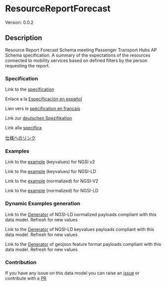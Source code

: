 # ResourceReportForecast
Version: 0.0.2

## Description 

Resource Report Forecast Schema meeting Passenger Transport Hubs AP Schema specification. A summary of the expectations of the resources connected to mobility services based on defined filters by the person requesting the report.
### Specification

Link to the [specification](https://github.com/smart-data-models/dataModel.OSLO/blob/master/ResourceReportForecast/doc/spec.md)

Enlace a la [Especificación en español](https://github.com/smart-data-models/dataModel.OSLO/blob/master/ResourceReportForecast/doc/spec_ES.md)

Lien vers le [spécification en français](https://github.com/smart-data-models/dataModel.OSLO/blob/master/ResourceReportForecast/doc/spec_FR.md)

Link zur [deutschen Spezifikation](https://github.com/smart-data-models/dataModel.OSLO/blob/master/ResourceReportForecast/doc/spec_DE.md)

Link alla [specifica](https://github.com/smart-data-models/dataModel.OSLO/blob/master/ResourceReportForecast/doc/spec_IT.md)

[仕様へのリンク](https://github.com/smart-data-models/dataModel.OSLO/blob/master/ResourceReportForecast/doc/spec_JA.md)
### Examples

Link to the [example](https://smart-data-models.github.io/dataModel.OSLO/ResourceReportForecast/examples/example.json) (keyvalues) for NGSI v2

Link to the [example](https://smart-data-models.github.io/dataModel.OSLO/ResourceReportForecast/examples/example.jsonld) (keyvalues) for NGSI-LD

Link to the [example](https://smart-data-models.github.io/dataModel.OSLO/ResourceReportForecast/examples/example-normalized.json) (normalized) for NGSI-V2

Link to the [example](https://smart-data-models.github.io/dataModel.OSLO/ResourceReportForecast/examples/example-normalized.jsonld) (normalized) for NGSI-LD
### Dynamic Examples generation

Link to the [Generator](https://smartdatamodels.org/extra/ngsi-ld_generator.php?schemaUrl=https://raw.githubusercontent.com/smart-data-models/dataModel.OSLO/master/ResourceReportForecast/schema.json&email=info@smartdatamodels.org) of NGSI-LD normalized payloads compliant with this data model. Refresh for new values

Link to the [Generator](https://smartdatamodels.org/extra/ngsi-ld_generator_keyvalues.php?schemaUrl=https://raw.githubusercontent.com/smart-data-models/dataModel.OSLO/master/ResourceReportForecast/schema.json&email=info@smartdatamodels.org) of NGSI-LD keyvalues payloads compliant with this data model. Refresh for new values

Link to the [Generator](https://smartdatamodels.org/extra/geojson_features_generator.php?schemaUrl=https://raw.githubusercontent.com/smart-data-models/dataModel.OSLO/master/ResourceReportForecast/schema.json&email=info@smartdatamodels.org) of geojson feature format payloads compliant with this data model. Refresh for new values
### Contribution

 If you have any issue on this data model you can raise an [issue](https://github.com/smart-data-models/dataModel.OSLO/issues)  or contribute with a [PR](https://github.com/smart-data-models/dataModel.OSLO/pulls)